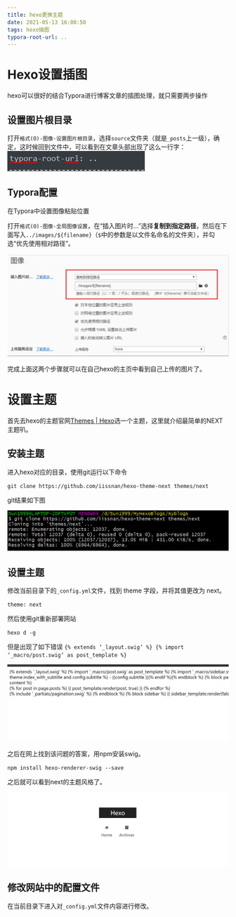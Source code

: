 ```yaml
---
title: hexo更换主题
date: 2021-05-13 16:08:50
tags: hexo插图
typora-root-url: ..
---
```


# Hexo设置插图

hexo可以很好的结合Typora进行博客文章的插图处理，就只需要两步操作

## 设置图片根目录

打开`格式(O)-图像-设置图片根目录`，选择`source`文件夹（就是`_posts`上一级），确定，这时候回到文件中，可以看到在文章头部出现了这么一行字：![设置图片根目录](./images/hexo更换主题/image-20210513163932292.png)

## Typora配置

在Typora中设置图像粘贴位置

打开`格式(O)-图像-全局图像设置`，在“插入图片时…”选择**复制到指定路径**，然后在下面写入`../images/${filename}`（`$`中的参数是以文件名命名的文件夹），并勾选“优先使用相对路径”。

![typora更改路径](./images/hexo更换主题/image-20210513164424278.png)

完成上面这两个步骤就可以在自己hexo的主页中看到自己上传的图片了。

# 设置主题

首先去hexo的主题官网[Themes | Hexo](https://hexo.io/themes/)选一个主题，这里就介绍最简单的NEXT主题叭。

## 安装主题

进入hexo对应的目录，使用git运行以下命令

```
git clone https://github.com/iissnan/hexo-theme-next themes/next
```

git结果如下图

![下载主题](./images/hexo更换主题/image-20210513184904009.png)

## 设置主题

修改当前目录下的`_config.yml`文件，找到 theme 字段，并将其值更改为 next。

```
theme: next
```

然后使用git重新部署网站

```
hexo d -g
```

但是出现了如下错误 `{% extends ‘_layout.swig‘ %} {% import ‘_macro/post.swig‘ as post_template %}`

![next出错](./images/hexo更换主题/image-20210513192500960.png)



之后在网上找到该问题的答案，用npm安装swig。

```
npm install hexo-renderer-swig --save
```

之后就可以看到next的主题风格了。

![next主页](./images/hexo更换主题/image-20210513194508921.png)

## 修改网站中的配置文件

在当前目录下进入对`_config.yml`文件内容进行修改。